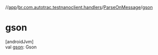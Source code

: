//[app](../../../index.md)/[br.com.autotrac.testnanoclient.handlers](../index.md)/[ParseOnMessage](index.md)/[gson](gson.md)

# gson

[androidJvm]\
val [gson](gson.md): Gson
